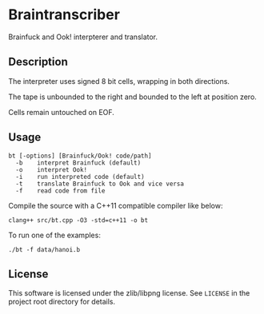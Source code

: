 # Braintranscriber

Brainfuck and Ook! interpterer and translator.

## Description

The interpreter uses signed 8 bit cells, wrapping in both directions.

The tape is unbounded to the right and bounded to the left at position zero.

Cells remain untouched on EOF.

## Usage

```
bt [-options] [Brainfuck/Ook! code/path]
  -b	interpret Brainfuck (default)
  -o	interpret Ook!
  -i	run interpreted code (default)
  -t	translate Brainfuck to Ook and vice versa
  -f	read code from file
```

Compile the source with a C++11 compatible compiler like below:

```
clang++ src/bt.cpp -O3 -std=c++11 -o bt
```

To run one of the examples:

```
./bt -f data/hanoi.b
```


## License

This software is licensed under the zlib/libpng license.
See `LICENSE` in the project root directory for details.

